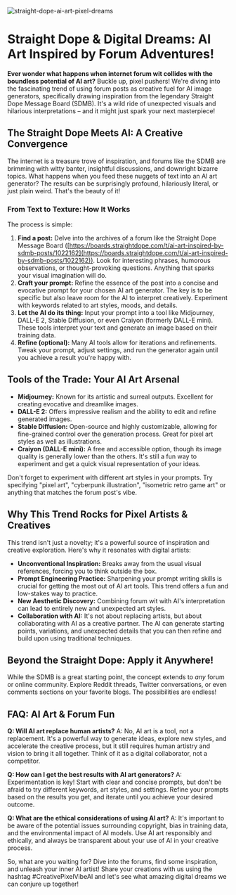 ![straight-dope-ai-art-pixel-dreams](https://images.pexels.com/photos/19935567/pexels-photo-19935567.jpeg?auto=compress&cs=tinysrgb&fit=crop&h=627&w=1200)

# Straight Dope & Digital Dreams: AI Art Inspired by Forum Adventures!

**Ever wonder what happens when internet forum wit collides with the boundless potential of AI art?** Buckle up, pixel pushers! We're diving into the fascinating trend of using forum posts as creative fuel for AI image generators, specifically drawing inspiration from the legendary Straight Dope Message Board (SDMB). It's a wild ride of unexpected visuals and hilarious interpretations – and it might just spark your next masterpiece!

## The Straight Dope Meets AI: A Creative Convergence

The internet is a treasure trove of inspiration, and forums like the SDMB are brimming with witty banter, insightful discussions, and downright bizarre topics. What happens when you feed these nuggets of text into an AI art generator? The results can be surprisingly profound, hilariously literal, or just plain weird. That's the beauty of it!

### From Text to Texture: How It Works

The process is simple: 

1.  **Find a post:** Delve into the archives of a forum like the Straight Dope Message Board ([https://boards.straightdope.com/t/ai-art-inspired-by-sdmb-posts/1022162](https://boards.straightdope.com/t/ai-art-inspired-by-sdmb-posts/1022162)). Look for interesting phrases, humorous observations, or thought-provoking questions. Anything that sparks your visual imagination will do.
2.  **Craft your prompt:** Refine the essence of the post into a concise and evocative prompt for your chosen AI art generator. The key is to be specific but also leave room for the AI to interpret creatively. Experiment with keywords related to art styles, moods, and details.
3.  **Let the AI do its thing:** Input your prompt into a tool like Midjourney, DALL-E 2, Stable Diffusion, or even Craiyon (formerly DALL-E mini). These tools interpret your text and generate an image based on their training data.
4.  **Refine (optional):** Many AI tools allow for iterations and refinements. Tweak your prompt, adjust settings, and run the generator again until you achieve a result you're happy with.

## Tools of the Trade: Your AI Art Arsenal

*   **Midjourney:** Known for its artistic and surreal outputs. Excellent for creating evocative and dreamlike images.
*   **DALL-E 2:** Offers impressive realism and the ability to edit and refine generated images.
*   **Stable Diffusion:** Open-source and highly customizable, allowing for fine-grained control over the generation process. Great for pixel art styles as well as illustrations.
*   **Craiyon (DALL-E mini):** A free and accessible option, though its image quality is generally lower than the others. It's still a fun way to experiment and get a quick visual representation of your ideas.

Don't forget to experiment with different art styles in your prompts. Try specifying "pixel art", "cyberpunk illustration", "isometric retro game art" or anything that matches the forum post's vibe.

## Why This Trend Rocks for Pixel Artists & Creatives

This trend isn't just a novelty; it's a powerful source of inspiration and creative exploration. Here's why it resonates with digital artists:

*   **Unconventional Inspiration:** Breaks away from the usual visual references, forcing you to think outside the box.
*   **Prompt Engineering Practice:** Sharpening your prompt writing skills is crucial for getting the most out of AI art tools. This trend offers a fun and low-stakes way to practice.
*   **New Aesthetic Discovery:** Combining forum wit with AI's interpretation can lead to entirely new and unexpected art styles.
*   **Collaboration with AI:** It's not about replacing artists, but about collaborating with AI as a creative partner. The AI can generate starting points, variations, and unexpected details that you can then refine and build upon using traditional techniques.

## Beyond the Straight Dope: Apply it Anywhere!

While the SDMB is a great starting point, the concept extends to *any* forum or online community. Explore Reddit threads, Twitter conversations, or even comments sections on your favorite blogs. The possibilities are endless!

## FAQ: AI Art & Forum Fun

**Q: Will AI art replace human artists?**
A: No, AI art is a tool, not a replacement. It's a powerful way to generate ideas, explore new styles, and accelerate the creative process, but it still requires human artistry and vision to bring it all together. Think of it as a digital collaborator, not a competitor.

**Q: How can I get the best results with AI art generators?**
A: Experimentation is key! Start with clear and concise prompts, but don't be afraid to try different keywords, art styles, and settings. Refine your prompts based on the results you get, and iterate until you achieve your desired outcome.

**Q: What are the ethical considerations of using AI art?**
A: It's important to be aware of the potential issues surrounding copyright, bias in training data, and the environmental impact of AI models. Use AI art responsibly and ethically, and always be transparent about your use of AI in your creative process.

So, what are you waiting for? Dive into the forums, find some inspiration, and unleash your inner AI artist! Share your creations with us using the hashtag #CreativePixelVibeAI and let's see what amazing digital dreams we can conjure up together!
